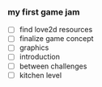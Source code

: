 ### my first game jam

- [ ] find love2d resources
- [ ] finalize game concept
- [ ] graphics
- [ ] introduction
- [ ] between challenges
- [ ] kitchen level
